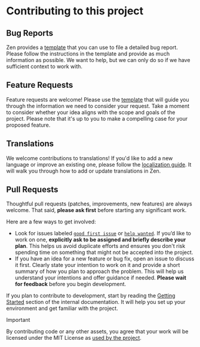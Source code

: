 # Contributing to this project

## Bug Reports

Zen provides a [template](https://github.com/ZenPrivacy/zen-desktop/issues/new?assignees=&labels=bug&projects=&template=bug_report.yaml) that you can use to file a detailed bug report. Please follow the instructions in the template and provide as much information as possible. We want to help, but we can only do so if we have sufficient context to work with.

## Feature Requests

Feature requests are welcome! Please use the [template](https://github.com/ZenPrivacy/zen-desktop/issues/new?assignees=&labels=enhancement&projects=&template=feature_request.yaml) that will guide you through the information we need to consider your request. Take a moment to consider whether your idea aligns with the scope and goals of the project. Please note that it's up to you to make a compelling case for your proposed feature.

## Translations

We welcome contributions to translations! If you'd like to add a new language or improve an existing one, please follow the [localization guide](docs/internal/localization-guide.md). It will walk you through how to add or update translations in Zen.

## Pull Requests

Thoughtful pull requests (patches, improvements, new features) are always welcome. That said, **please ask first** before starting any significant work.

Here are a few ways to get involved:

- Look for issues labeled [`good first issue`](https://github.com/ZenPrivacy/zen-desktop/labels/good%20first%20issue) or [`help wanted`](https://github.com/ZenPrivacy/zen-desktop/labels/help%20wanted). If you’d like to work on one, **explicitly ask to be assigned and briefly describe your plan**. This helps us avoid duplicate efforts and ensures you don't risk spending time on something that might not be accepted into the project.
- If you have an idea for a new feature or bug fix, open an issue to discuss it first. Clearly state your intention to work on it and provide a short summary of how you plan to approach the problem. This will help us understand your intentions and offer guidance if needed. **Please wait for feedback** before you begin development.

If you plan to contribute to development, start by reading the [Getting Started](docs/internal/index.md#getting-started) section of the internal documentation. It will help you set up your environment and get familiar with the project.

> [!IMPORTANT]
> By contributing code or any other assets, you agree that your work will be licensed under the MIT License as [used by the project](https://github.com/ZenPrivacy/zen-desktop/blob/master/LICENSE).
